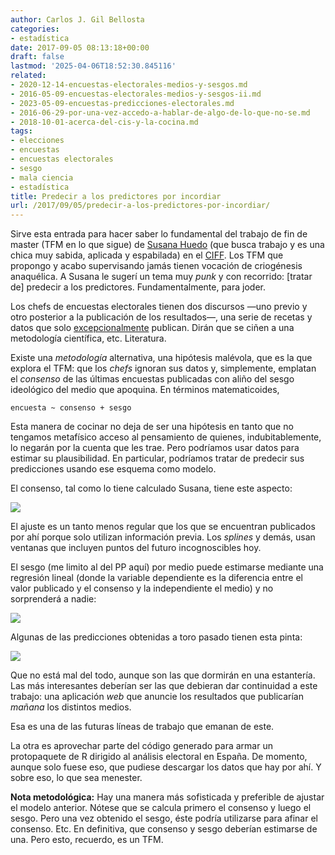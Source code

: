 ```yaml
---
author: Carlos J. Gil Bellosta
categories:
- estadística
date: 2017-09-05 08:13:18+00:00
draft: false
lastmod: '2025-04-06T18:52:30.845116'
related:
- 2020-12-14-encuestas-electorales-medios-y-sesgos.md
- 2016-05-09-encuestas-electorales-medios-y-sesgos-ii.md
- 2023-05-09-encuestas-predicciones-electorales.md
- 2016-06-29-por-una-vez-accedo-a-hablar-de-algo-de-lo-que-no-se.md
- 2018-10-01-acerca-del-cis-y-la-cocina.md
tags:
- elecciones
- encuestas
- encuestas electorales
- sesgo
- mala ciencia
- estadística
title: Predecir a los predictores por incordiar
url: /2017/09/05/predecir-a-los-predictores-por-incordiar/
---
```


Sirve esta entrada para hacer saber lo fundamental del trabajo de fin de master (TFM en lo que sigue) de [Susana Huedo](https://www.linkedin.com/in/susana-huedo-garc%C3%ADa-7478b1143/) (que busca trabajo y es una chica muy sabida, aplicada y espabilada) en el [CIFF](http://www.ciff.net/). Los TFM que propongo y acabo supervisando jamás tienen vocación de criogénesis anaquélica. A Susana le sugerí un tema muy _punk_ y con recorrido: [tratar de] predecir a los predictores. Fundamentalmente, para joder.

Los chefs de encuestas electorales tienen dos discursos —uno previo y otro posterior a la publicación de los resultados—, una serie de recetas y datos que solo [excepcionalmente](https://www.datanalytics.com/2012/10/08/las-cosquillas-de-los-sondeos-electorales/) publican. Dirán que se ciñen a una metodología científica, etc. Literatura.

Existe una _metodología_ alternativa, una hipótesis malévola, que es la que explora el TFM: que los _chefs_ ignoran sus datos y, simplemente, emplatan el _consenso_ de las últimas encuestas publicadas con aliño del sesgo ideológico del medio que apoquina. En términos matematicoides,

`encuesta ~ consenso + sesgo`

Esta manera de cocinar no deja de ser una hipótesis en tanto que no tengamos metafísico acceso al pensamiento de quienes, indubitablemente, lo negarán por la cuenta que les trae. Pero podríamos usar datos para estimar su plausibilidad. En particular, podríamos tratar de predecir sus predicciones usando ese esquema como modelo.

El consenso, tal como lo tiene calculado Susana, tiene este aspecto:

![](/wp-uploads/2017/09/consenso_encuestas.png#center)

El ajuste es un tanto menos regular que los que se encuentran publicados por ahí porque solo utilizan información previa. Los _splines_ y demás, usan ventanas que incluyen puntos del futuro incognoscibles hoy.

El sesgo (me limito al del PP aquí) por medio puede estimarse mediante una regresión lineal (donde la variable dependiente es la diferencia entre el valor publicado y el consenso y la independiente el medio) y no sorprenderá a nadie:

![](/wp-uploads/2017/09/sesgo_encuestas.png#center)

Algunas de las predicciones obtenidas a toro pasado tienen esta pinta:

![](/wp-uploads/2017/09/predicciones_encuestas.png#center)

Que no está mal del todo, aunque son las que dormirán en una estantería. Las más interesantes deberían ser las que debieran dar continuidad a este trabajo: una aplicación _web_ que anuncie los resultados que publicarían _mañana_ los distintos medios.

Esa es una de las futuras líneas de trabajo que emanan de este.

La otra es aprovechar parte del código generado para armar un protopaquete de R dirigido al análisis electoral en España. De momento, aunque solo fuese eso, que pudiese descargar los datos que hay por ahí. Y sobre eso, lo que sea menester.

**Nota metodológica:** Hay una manera más sofisticada y preferible de ajustar el modelo anterior. Nótese que se calcula primero el consenso y luego el sesgo. Pero una vez obtenido el sesgo, éste podría utilizarse para afinar el consenso. Etc. En definitiva, que consenso y sesgo deberían estimarse de una. Pero esto, recuerdo, es un TFM.